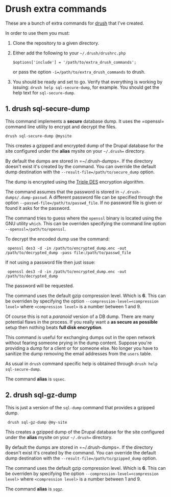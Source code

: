 # Drush extra commands

 These are a bunch of extra commands for
 [drush](http://drupal.org/project/drush "Drush project page") that
 I've created. 
 
 In order to use them you must:
 
 1. Clone the repository to a given directory.
 
 2. Either add the following to your `~/.drush/drushrc.php`
      
    `$options['include'] = '/path/to/extra_drush_commands';`
 
    or pass the option `-i=/path/to/extra_drush_commands` to drush.
   
 3. You should be ready and set to go. Verify that everything is
    working by issuing: `drush help sql-secure-dump`, for example. You
    should get the help text for `sql-secure-dump`.
   

## 1. drush sql-secure-dump

   This command implements a **secure** database dump. It uses the
   =openssl= command line utility to encrypt and decrypt the files.

    drush sql-secure-dump @mysite

   This creates a gzipped and encrypted dump of the Drupal database
   for the site configured under the **alias** mysite on your
   `~/.drush=` directory.

   By default the dumps are stored in =~/.drush-dumps=. If the
   directory doesn't exist it's created by the command. You can
   override the default dump destination with the 
   `--result-file=/path/to/secure_dump` option.

   The dump is encrypted using the
   [Triple DES](http://en.wikipedia.org/wiki/Triple_DES "3DES at Wikipedia") encryption algorithm.

   The command assumes that the password is stored in
   `~/.drush-dumps/.dump-passwd`. A different password file can be
   specified through the option
   `--passwd-file=/path/to/passwd_file`. If no password file is given
   or found it asks for the password.

   The command tries to guess where the `openssl` binary is located
   using the GNU utility `which`. This can be overriden specifying the
   command line option `--openssl=/path/to/openssl`.

   To decrypt the encoded dump use the command:
   
     openssl des3 -d -in /path/to/encrypted_dump.enc -out /path/to/decrypted_dump -pass file:/path/to/passwd_file
     
   If not using a password file then just issue:
   
     openssl des3 -d -in /path/to/encrypted_dump.enc -out /path/to/decrypted_dump
     
   The password will be requested.
   
   The command uses the default gzip compression level. Which is
   **6**. This can be overriden by specifying the option
   `--compression-level=<compression level>` where `<compression
   level>` is a number between 1 and 9.
   
   
   Of course this is not a _paranoid_ version of a DB dump. There are
   many potential flaws in the process. If you really want a **as
   secure as possible** setup then nothing beats **full disk
   encryption**.
   
   This command is useful for exchanging dumps out in the open
   network without fearing someone prying in the dump
   content. Suppose you're providing a dump for a client or for
   someone else. No longer you have to sanitize the dump removing the
   email addresses from the `users` table.
   
   As usual in `drush` command specific help is obtained through
   `drush help sql-secure-dump`.
   
   The command **alias** is `sqsec`.
   
## 2. drush sql-gz-dump

   This is just a version of the `sql-dump` command that provides a
   gzipped dump.    
 
     drush sql-gz-dump @my-site 
 
   This creates a gzipped dump of the Drupal database
   for the site configured under the **alias** mysite on your
   `~/.drush=` directory.

   By default the dumps are stored in =~/.drush-dumps=. If the
   directory doesn't exist it's created by the command. You can
   override the default dump destination with the 
   `--result-file=/path/to/gzipped_dump` option.

   The command uses the default gzip compression level. Which is
   **6**. This can be overriden by specifying the option
   `--compression-level=<compression level>` where `<compression
   level>` is a number between 1 and 9.

   The command **alias** is `sqgz`.
